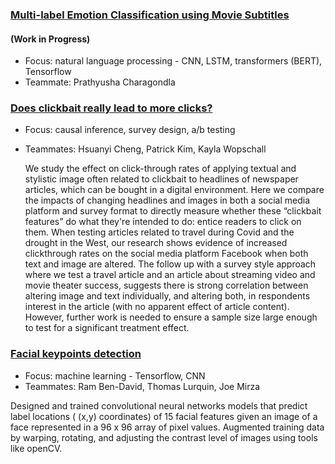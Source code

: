 ###

### [Multi-label Emotion Classification using Movie Subtitles](https://github.com/ziwei-z/w266-project)
#### (Work in Progress)

- Focus: natural language processing - CNN, LSTM, transformers (BERT), Tensorflow
- Teammate: Prathyusha Charagondla

### [Does clickbait really lead to more clicks?](https://github.com/ziwei-z/w241-final-project)

- Focus: causal inference, survey design, a/b testing
- Teammates: Hsuanyi Cheng, Patrick Kim, Kayla Wopschall

    We study the effect on click-through rates of applying textual and stylistic image often related to clickbait to headlines of newspaper articles, which can be bought in a digital environment. Here we compare the impacts of changing headlines and images in both a social media platform and survey format to directly measure whether these “clickbait features” do what they're intended to do: entice readers to click on them. When testing articles related to travel during Covid and the drought in the West, our research shows evidence of increased clickthrough rates on the social media platform Facebook when both text and image are altered. The follow up with a survey style approach where we test a travel article and an article about streaming video and movie theater success, suggests there is strong correlation between altering image and text individually, and altering both, in respondents interest in the article (with no apparent effect of article content). However, further work is needed to ensure a sample size large enough to test for a significant treatment effect. 
    
### [Facial keypoints detection](https://github.com/ziwei-z/facial_detection)

- Focus: machine learning - Tensorflow, CNN
- Teammates: Ram Ben-David, Thomas Lurquin, Joe Mirza

Designed and trained convolutional neural networks models that predict label locations ( (x,y) coordinates) of 15 facial features given an image of a face represented in a 96 x 96 array of pixel values. Augmented training data by warping, rotating, and adjusting the contrast level of images using tools like openCV. 
